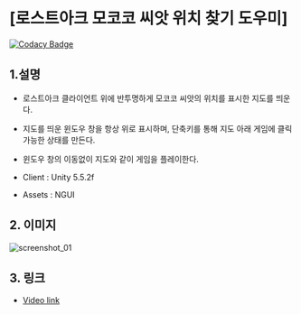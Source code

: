 # [로스트아크 모코코 씨앗 위치 찾기 도우미]

[![Codacy Badge](https://api.codacy.com/project/badge/Grade/a287d0be8dfb4ad8866a8d46bc3ebd44)](https://app.codacy.com/app/gaebhi/LostArkHelper?utm_source=github.com&utm_medium=referral&utm_content=gaebhi/LostArkHelper&utm_campaign=Badge_Grade_Dashboard)

## 1.설명
* 로스트아크 클라이언트 위에 반투명하게 모코코 씨앗의 위치를 표시한 지도를 띄운다. 
* 지도를 띄운 윈도우 창을 항상 위로 표시하며, 단축키를 통해 지도 아래 게임에 클릭 가능한 상태를 만든다.
* 윈도우 창의 이동없이 지도와 같이 게임을 플레이한다.

* Client : Unity 5.5.2f
* Assets : NGUI

## 2. 이미지
![screenshot_01](https://blogfiles.pstatic.net/MjAxOTA1MTRfMjQ1/MDAxNTU3ODM3MzY2MTA3.w8oeiC3uSIRGUi4qCcZ9K_FeWcHsPU0rNBLtF0gh27cg.yDUfGQB9aytczo9nnV1TtQi1U-odiEQwm228Vs2ECm8g.PNG.gaebhi/mcc.png?type=w1 "screenshot_01")

## 3. 링크
* [Video link](https://youtu.be/anj7_jkeMeI "link")

